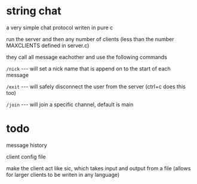 # string chat 
a very simple chat protocol writen in pure c

run the server and then any number of clients (less than the number MAXCLIENTS defined in server.c)

they call all message eachother and use the following commands

`/nick` --- will set a nick name that is append on to the start of each message

`/exit` --- will safely disconnect the user from the server (ctrl+c does this too)

`/join` --- will join a specific channel, default is main

# todo
message history

client config file

make the client act like sic, which takes input and output from a file (allows for larger clients to be writen in any language)
